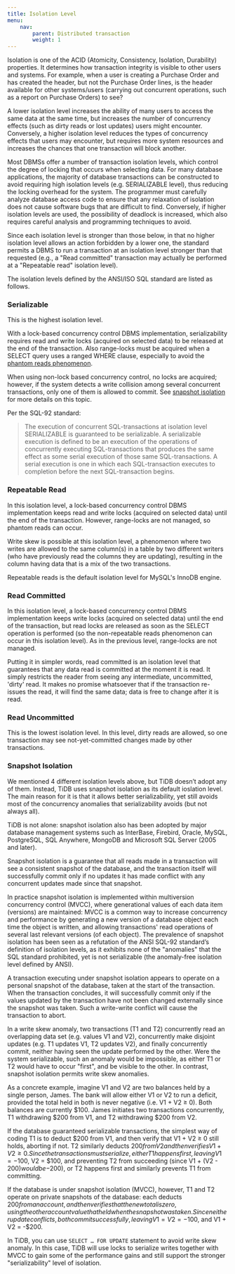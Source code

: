 ```yaml
---
title: Isolation Level
menu:
    nav:
        parent: Distributed transaction
        weight: 1
---
```


Isolation is one of the ACID (Atomicity, Consistency, Isolation, Durability) properties. It determines how transaction integrity is visible to other users and systems. For example, when a user is creating a Purchase Order and has created the header, but not the Purchase Order lines, is the header available for other systems/users (carrying out concurrent operations, such as a report on Purchase Orders) to see?

A lower isolation level increases the ability of many users to access the same data at the same time, but increases the number of concurrency effects (such as dirty reads or lost updates) users might encounter. Conversely, a higher isolation level reduces the types of concurrency effects that users may encounter, but requires more system resources and increases the chances that one transaction will block another.

Most DBMSs offer a number of transaction isolation levels, which control the degree of locking that occurs when selecting data. For many database applications, the majority of database transactions can be constructed to avoid requiring high isolation levels (e.g. SERIALIZABLE level), thus reducing the locking overhead for the system. The programmer must carefully analyze database access code to ensure that any relaxation of isolation does not cause software bugs that are difficult to find. Conversely, if higher isolation levels are used, the possibility of deadlock is increased, which also requires careful analysis and programming techniques to avoid.

Since each isolation level is stronger than those below, in that no higher isolation level allows an action forbidden by a lower one, the standard permits a DBMS to run a transaction at an isolation level stronger than that requested (e.g., a "Read committed" transaction may actually be performed at a "Repeatable read" isolation level).

The isolation levels defined by the ANSI/ISO SQL standard are listed as follows.

### Serializable

This is the highest isolation level.

With a lock-based concurrency control DBMS implementation, serializability requires read and write locks (acquired on selected data) to be released at the end of the transaction. Also range-locks must be acquired when a SELECT query uses a ranged WHERE clause, especially to avoid the [phantom reads phenomenon](https://en.wikipedia.org/wiki/Isolation_(database_systems)#Phantom_reads).

When using non-lock based concurrency control, no locks are acquired; however, if the system detects a write collision among several concurrent transactions, only one of them is allowed to commit. See [snapshot isolation](#snapshot-isolation) for more details on this topic.

Per the SQL-92 standard:

> The execution of concurrent SQL-transactions at isolation level SERIALIZABLE is guaranteed to be serializable. A serializable execution is defined to be an execution of the operations of concurrently executing SQL-transactions that produces the same effect as some serial execution of those same SQL-transactions. A serial execution is one in which each SQL-transaction executes to completion before the next SQL-transaction begins.

### Repeatable Read

In this isolation level, a lock-based concurrency control DBMS implementation keeps read and write locks (acquired on selected data) until the end of the transaction. However, range-locks are not managed, so phantom reads can occur.

Write skew is possible at this isolation level, a phenomenon where two writes are allowed to the same column(s) in a table by two different writers (who have previously read the columns they are updating), resulting in the column having data that is a mix of the two transactions.

Repeatable reads is the default isolation level for MySQL's InnoDB engine.

### Read Committed

In this isolation level, a lock-based concurrency control DBMS implementation keeps write locks (acquired on selected data) until the end of the transaction, but read locks are released as soon as the SELECT operation is performed (so the non-repeatable reads phenomenon can occur in this isolation level). As in the previous level, range-locks are not managed.

Putting it in simpler words, read committed is an isolation level that guarantees that any data read is committed at the moment it is read. It simply restricts the reader from seeing any intermediate, uncommitted, 'dirty' read. It makes no promise whatsoever that if the transaction re-issues the read, it will find the same data; data is free to change after it is read.

### Read Uncommitted

This is the lowest isolation level. In this level, dirty reads are allowed, so one transaction may see not-yet-committed changes made by other transactions.

### Snapshot Isolation

We mentioned 4 different isolation levels above, but TiDB doesn’t adopt any of them. Instead, TiDB uses snapshot isolation as its default ioslation level. The main reason for it is that it allows better serializability, yet still avoids most of the concurrency anomalies that serializability avoids (but not always all).

TiDB is not alone: snapshot isolation also has been adopted by major database management systems such as InterBase, Firebird, Oracle, MySQL, PostgreSQL, SQL Anywhere, MongoDB and Microsoft SQL Server (2005 and later).

Snapshot isolation is a guarantee that all reads made in a transaction will see a consistent snapshot of the database, and the transaction itself will successfully commit only if no updates it has made conflict with any concurrent updates made since that snapshot.

In practice snapshot isolation is implemented within multiversion concurrency control (MVCC), where generational values of each data item (versions) are maintained: MVCC is a common way to increase concurrency and performance by generating a new version of a database object each time the object is written, and allowing transactions' read operations of several last relevant versions (of each object). The prevalence of snapshot isolation has been seen as a refutation of the ANSI SQL-92 standard’s definition of isolation levels, as it exhibits none of the "anomalies" that the SQL standard prohibited, yet is not serializable (the anomaly-free isolation level defined by ANSI).

A transaction executing under snapshot isolation appears to operate on a personal snapshot of the database, taken at the start of the transaction. When the transaction concludes, it will successfully commit only if the values updated by the transaction have not been changed externally since the snapshot was taken. Such a write-write conflict will cause the transaction to abort.

In a write skew anomaly, two transactions (T1 and T2) concurrently read an overlapping data set (e.g. values V1 and V2), concurrently make disjoint updates (e.g. T1 updates V1, T2 updates V2), and finally concurrently commit, neither having seen the update performed by the other. Were the system serializable, such an anomaly would be impossible, as either T1 or T2 would have to occur "first", and be visible to the other. In contrast, snapshot isolation permits write skew anomalies.

As a concrete example, imagine V1 and V2 are two balances held by a single person, James. The bank will allow either V1 or V2 to run a deficit, provided the total held in both is never negative (i.e. V1 + V2 ≥ 0). Both balances are currently $100. James initiates two transactions concurrently, T1 withdrawing $200 from V1, and T2 withdrawing $200 from V2.

If the database guaranteed serializable transactions, the simplest way of coding T1 is to deduct $200 from V1, and then verify that V1 + V2 ≥ 0 still holds, aborting if not. T2 similarly deducts $200 from V2 and then verifies V1 + V2 ≥ 0. Since the transactions must serialize, either T1 happens first, leaving V1 = -$100, V2 = $100, and preventing T2 from succeeding (since V1 + (V2 - $200) would be -$200), or T2 happens first and similarly prevents T1 from committing.

If the database is under snapshot isolation (MVCC), however, T1 and T2 operate on private snapshots of the database: each deducts $200 from an account, and then verifies that the new total is zero, using the other account value that held when the snapshot was taken. Since neither update conflicts, both commit successfully, leaving V1 = V2 = -$100, and V1 + V2 = -$200.

In TiDB, you can use `SELECT … FOR UPDATE` statement to avoid write skew anomaly. In this  case, TiDB will use locks to serialize writes together with MVCC to gain some of the performance gains and still support the stronger "serializability" level of isolation.

